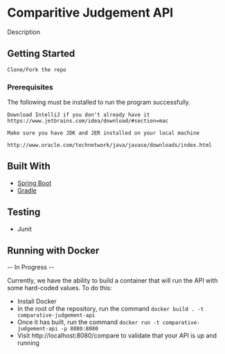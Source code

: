 # Comparitive Judgement API
Description

## Getting Started

```
Clone/Fork the repo
```

### Prerequisites

The following must be installed to run the program successfully.

```
Download IntelliJ if you don't already have it
https://www.jetbrains.com/idea/download/#section=mac
```

```
Make sure you have JDK and JER installed on your local machine

http://www.oracle.com/technetwork/java/javase/downloads/index.html
```

## Built With

* [Spring Boot](https://projects.spring.io/spring-boot/)
* [Gradle](https://gradle.org/docs/)


## Testing

* Junit

## Running with Docker
-- In Progress --

Currently, we have the ability to build a container that will run the API with some hard-coded values. To do this:

- Install Docker
- In the root of the repository, run the command `docker build . -t comparative-judgement-api`
- Once it has built, run the command `docker run -t comparative-judgement-api -p 8080:8080`
- Visit http://localhost:8080/compare to validate that your API is up and running

####
